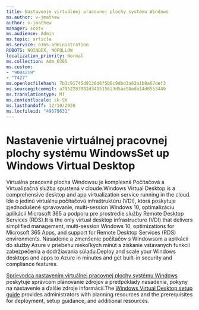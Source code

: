 ```yaml
---
title: Nastavenie virtuálnej pracovnej plochy systému Windows
ms.author: v-jmathew
author: v-jmathew
manager: scotv
ms.audience: Admin
ms.topic: article
ms.service: o365-administration
ROBOTS: NOINDEX, NOFOLLOW
localization_priority: Normal
ms.collection: Adm_O365
ms.custom:
- "9004219"
- "7427"
ms.openlocfilehash: 7b3c91745d8136d6f508c8dbd3a63a1b0a67def3
ms.sourcegitcommit: a7952283882d341515623d5ae58eda14d0553449
ms.translationtype: MT
ms.contentlocale: sk-SK
ms.lasthandoff: 12/10/2020
ms.locfileid: "49679631"
---
```

# <a name="set-up-windows-virtual-desktop"></a><span data-ttu-id="48ee4-102">Nastavenie virtuálnej pracovnej plochy systému Windows</span><span class="sxs-lookup"><span data-stu-id="48ee4-102">Set up Windows Virtual Desktop</span></span>

<span data-ttu-id="48ee4-103">Virtuálna pracovná plocha Windowsu je komplexná Počítačová a Virtualizačná služba spustená v cloude.</span><span class="sxs-lookup"><span data-stu-id="48ee4-103">Windows Virtual Desktop is a comprehensive desktop and app virtualization service running in the cloud.</span></span> <span data-ttu-id="48ee4-104">Ide o jedinú virtuálnu počítačovú infraštruktúru (VDI), ktorá poskytuje zjednodušené spravovanie, multi-session Windows 10, optimalizáciu aplikácií Microsoft 365 a podporu pre prostredie služby Remote Desktop Services (RDS).</span><span class="sxs-lookup"><span data-stu-id="48ee4-104">It is the only virtual desktop infrastructure (VDI) that delivers simplified management, multi-session Windows 10, optimizations for Microsoft 365 Apps, and support for Remote Desktop Services (RDS) environments.</span></span> <span data-ttu-id="48ee4-105">Nasadenie a zmenšenie počítačov s Windowsom a aplikácií do služby Azure v priebehu niekoľkých minút a získanie vstavaných funkcií zabezpečenia a dodržiavania súladu.</span><span class="sxs-lookup"><span data-stu-id="48ee4-105">Deploy and scale your Windows desktops and apps to Azure in minutes and get built-in security and compliance features.</span></span>

<span data-ttu-id="48ee4-106">[Sprievodca nastavením virtuálnej pracovnej plochy systému Windows](https://go.microsoft.com/fwlink/?linkid=2146236) poskytuje správcom plánovanie zdrojov a predpoklady nasadenia, pokyny na nastavenie a ďalšie zdroje informácií.</span><span class="sxs-lookup"><span data-stu-id="48ee4-106">The [Windows Virtual Desktop setup guide](https://go.microsoft.com/fwlink/?linkid=2146236) provides administrators with planning resources and the prerequisites for deployment, setup guidance, and additional resources.</span></span>
